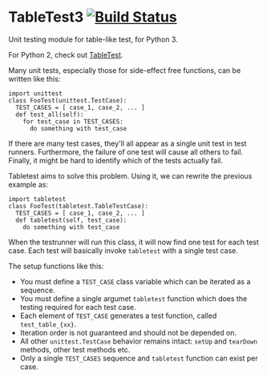# TableTest3 [![Build Status](https://travis-ci.org/horia141/tabletest3.svg)](https://travis-ci.org/horia141/tabletest3) #

Unit testing module for table-like test, for Python 3.

For Python 2, check out [TableTest](https://github.com/horia141/tabletest).

Many unit tests, especially those for side-effect free functions, can be written like this:

```python3
import unittest
class FooTest(unittest.TestCase):
  TEST_CASES = [ case_1, case_2, ... ]
  def test_all(self):
    for test_case in TEST_CASES:
      do something with test_case
```

If there are many test cases, they'll all appear as a single unit test in test runners. Furthermore,
the failure of one test will cause all others to fail. Finally, it might be hard to identify which
of the tests actually fail.

Tabletest aims to solve this problem. Using it, we can rewrite the previous example as:

```python3
import tabletest
class FooTest(tabletest.TableTestCase):
  TEST_CASES = [ case_1, case_2, ... ]
  def tabletest(self, test_case):
    do something with test_case
```

When the testrunner will run this class, it will now find one test for each test case. Each test
will basically invoke `tabletest` with a single test case.

The setup functions like this:
* You must define a `TEST_CASE` class variable which can be iterated as a sequence.
* You must define a single argumet `tabletest` function which does the testing required for each
  test case.
* Each element of `TEST_CASE` generates a test function, called `test_table_{xx}`.
* Iteration order is not guaranteed and should not be depended on.
* All other `unittest.TestCase` behavior remains intact: `setUp` and `tearDown` methods, other test
  methods etc.
* Only a single `TEST_CASES` sequence and `tabletest` function can exist per case.
